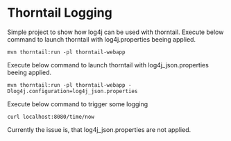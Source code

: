 # Thorntail Logging
Simple project to show how log4j can be used with thorntail.
Execute below command to launch thorntail with log4j.properties beeing applied.
```
mvn thorntail:run -pl thorntail-webapp
```

Execute below command to launch thorntail with log4j_json.properties beeing applied.
```
mvn thorntail:run -pl thorntail-webapp -Dlog4j.configuration=log4j_json.properties
```

Execute below command to trigger some logging
```
curl localhost:8080/time/now
```

Currently the issue is, that log4j_json.properties are not applied.

